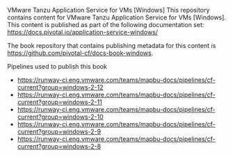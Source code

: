 VMware Tanzu Application Service for VMs [Windows]
This repository contains content for VMware Tanzu Application Service for VMs [Windows]. This content is published as part of the following documentation set: https://docs.pivotal.io/application-service-windows/

The book repository that contains publishing metadata for this content is https://github.com/pivotal-cf/docs-book-windows.

Pipelines used to publish this book

* https://runway-ci.eng.vmware.com/teams/mapbu-docs/pipelines/cf-current?group=windows-2-12
* https://runway-ci.eng.vmware.com/teams/mapbu-docs/pipelines/cf-current?group=windows-2-11
* https://runway-ci.eng.vmware.com/teams/mapbu-docs/pipelines/cf-current?group=windows-2-10
* https://runway-ci.eng.vmware.com/teams/mapbu-docs/pipelines/cf-current?group=windows-2-9
* https://runway-ci.eng.vmware.com/teams/mapbu-docs/pipelines/cf-current?group=windows-2-8
